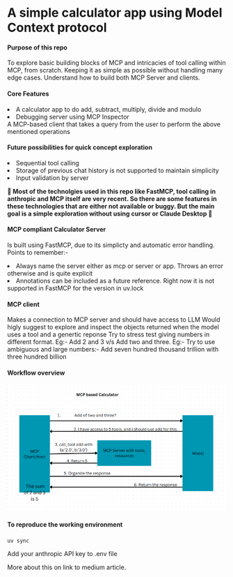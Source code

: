 # A simple calculator app using Model Context protocol

#### Purpose of this repo
To explore basic building blocks of MCP and intricacies of tool calling within MCP, from scratch. Keeping it as simple as possible without handling many edge cases. Understand how to build both MCP Server and clients.

#### Core Features
<li> A calculator app to do add, subtract, multiply, divide and modulo</li>
<li> Debugging server using MCP Inspector </li
<li> A MCP-based client that takes a query from the user to perform the above mentioned operations </li>

#### Future possibilities for quick concept exploration
<li>Sequential tool calling</li>
<li> Storage of previous chat history is not supported to maintain simplicity </li>
<li> Input validation by server </li>


<b> 🚨 Most of the technolgies used in this repo like FastMCP, tool calling in anthropic and MCP itself are very recent. So there are some features in these technologies that are either not available or buggy. But the main goal is a simple exploration without using cursor or Claude Desktop 🚨 </b>

#### MCP compliant Calculator Server
Is built using FastMCP, due to its simplicty and automatic error handling. 
Points to remember:-
<li> Always name the server either as mcp or server or app. Throws an error otherwise and is quite explicit </li>
<li>Annotations can be included as a future reference. Right now it is not supported in FastMCP for the version in uv.lock</li>

#### MCP client
Makes a connection to MCP server and should have access to LLM
Would higly suggest to explore and inspect the objects returned when the model uses a tool and a genertic reponse
Try to stress test giving numbers in different format. 
Eg:- Add 2 and 3 v/s Add two and three.
Eg:- Try to use ambiguous and large numbers:- Add seven hundred thousand trillion with three hundred billion

#### Workflow overview
![alt text](MCP.png)


#### To reproduce the working environment
`uv sync`

Add your anthropic API key to .env file

More about this on link to medium article.
